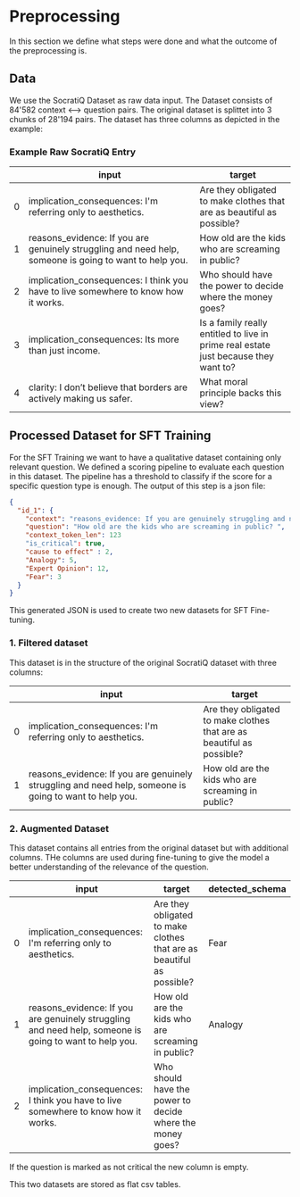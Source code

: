 # Preprocessing
In this section we define what steps were done and what the outcome of the preprocessing is.

## Data
We use the SocratiQ Dataset as raw data input. The Dataset consists of 84'582 context <--> question pairs. 
The original dataset is splittet into 3 chunks of 28'194 pairs. The dataset has three columns as depicted in the example:

### Example Raw SocratiQ Entry
|   | **input**                                                                                              | **target**                                                               |
|---|--------------------------------------------------------------------------------------------------------|-----------------------------------------------------------------------------------|
| 0 | implication_consequences: I'm referring only to aesthetics.                                            | Are they obligated to make clothes that are as beautiful as possible?             |
| 1 | reasons_evidence: If you are genuinely struggling and need help, someone is going to want to help you. | How old are the kids who are screaming in public?                                 |
| 2 | implication_consequences: I think you have to live somewhere to know how it works.                     | Who should have the power to decide where the money goes?                         |
| 3 | implication_consequences: Its more than just income.                                                   | Is a family really entitled to live in prime real estate just because they want to? |
| 4 | clarity: I don’t believe that borders are actively making us safer.                                    | What moral principle backs this view?                                             

## Processed Dataset for SFT Training
For the SFT Training we want to have a qualitative dataset containing only relevant question. 
We defined a scoring pipeline to evaluate each question in this dataset. 
The pipeline has a threshold to classify if the score for a specific question type is enough. 
The output of this step is a json file:

````json
{
  "id_1": {
    "context": "reasons_evidence: If you are genuinely struggling and need help, someone is going to want to help you.",
    "question": "How old are the kids who are screaming in public? ",
    "context_token_len": 123
    "is_critical": true,
    "cause to effect" : 2,
    "Analogy": 5,
    "Expert Opinion": 12,
    "Fear": 3
  }
}

````

This generated JSON is used to create two new datasets for SFT Fine-tuning. 
### 1. Filtered dataset
This dataset is in the structure of the original SocratiQ dataset with three columns:

|   | **input**                                                                                              | **target**                                                               |
|---|--------------------------------------------------------------------------------------------------------|-----------------------------------------------------------------------------------|
| 0 | implication_consequences: I'm referring only to aesthetics.                                            | Are they obligated to make clothes that are as beautiful as possible?             |
| 1 | reasons_evidence: If you are genuinely struggling and need help, someone is going to want to help you. | How old are the kids who are screaming in public?                                 |

### 2. Augmented Dataset
This dataset contains all entries from the original dataset but with additional columns. THe columns are used during fine-tuning to give the model a better understanding of the relevance of the question.

|   | **input**                                                                                              | **target**                                                               | **detected_schema** |
|---|--------------------------------------------------------------------------------------------------------|-----------------------------------------------------------------------------------|---------------------------------------------------------------------------------|
| 0 | implication_consequences: I'm referring only to aesthetics.                                            | Are they obligated to make clothes that are as beautiful as possible?             | Fear |
| 1 | reasons_evidence: If you are genuinely struggling and need help, someone is going to want to help you. | How old are the kids who are screaming in public?                                 | Analogy | 
| 2 | implication_consequences: I think you have to live somewhere to know how it works.                     | Who should have the power to decide where the money goes?                         | |

If the question is marked as not critical the new column is empty.

This two datasets are stored as flat csv tables. 
